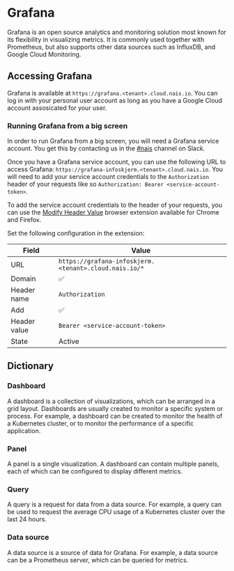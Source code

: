 # Grafana

Grafana is an open source analytics and monitoring solution most known for its flexibility in visualizing metrics. It is commonly used together with Prometheus, but also supports other data sources such as InfluxDB, and Google Cloud Monitoring.

## Accessing Grafana

Grafana is available at `https://grafana.<tenant>.cloud.nais.io`. You can log in with your personal user account as long as you have a Google Cloud account assosicated for your user.

### Running Grafana from a big screen

In order to run Grafana from a big screen, you will need a Grafana service account. You get this by contacting us in the [#nais](https://nav-it.slack.com/archives/C5KUST8N6) channel on Slack.

Once you have a Grafana service account, you can use the following URL to access Grafana: `https://grafana-infoskjerm.<tenant>.cloud.nais.io`. You will need to add your service account credentials to the `Authorization` header of your requests like so `Authorization: Bearer <service-account-token>`.

To add the service account credentials to the header of your requests, you can use the [Modify Header Value](https://mybrowseraddon.com/modify-header-value.html) browser extension available for Chrome and Firefox.

Set the following configuration in the extension:

| Field        | Value                                                 |
| ------------ | ----------------------------------------------------- |
| URL          | `https://grafana-infoskjerm.<tenant>.cloud.nais.io/*` |
| Domain       | ✅                                                     |
| Header name  | `Authorization`                                       |
| Add          | ✅                                                     |
| Header value | `Bearer <service-account-token>`                      |
| State        | Active                                                |

## Dictionary

### Dashboard

A dashboard is a collection of visualizations, which can be arranged in a grid layout. Dashboards are usually created to monitor a specific system or process. For example, a dashboard can be created to monitor the health of a Kubernetes cluster, or to monitor the performance of a specific application.

### Panel

A panel is a single visualization. A dashboard can contain multiple panels, each of which can be configured to display different metrics.

### Query

A query is a request for data from a data source. For example, a query can be used to request the average CPU usage of a Kubernetes cluster over the last 24 hours.

### Data source

A data source is a source of data for Grafana. For example, a data source can be a Prometheus server, which can be queried for metrics.
